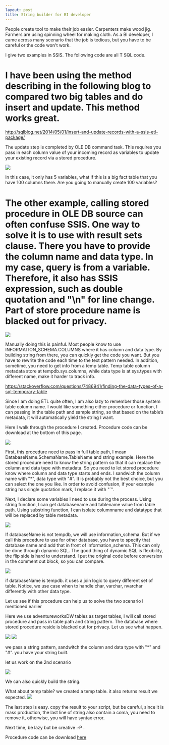 ```yaml
---
layout: post
title: String builder for BI developer
---
```


People create tool to make their job easier. Carpenters make wood jig.  Farmers are using spinning wheel for making cloth. 
As a BI developer, I came across many scenario that the job is tedious, but you have to be careful or the code won't work.

I give two examples in SSIS.  The following code are all T SQL code.  

# I have been using the method describing in the following blog to compared two big tables and do insert and update.  This method works great.  
<http://sqlblog.net/2014/05/01/insert-and-update-records-with-a-ssis-etl-package/>  

The update step is completed by OLE DB command task. This requires you pass in each column value of your incoming record as variables to update your existing record via a stored procedure.  

<img src="/images/blog10/example1.PNG" >

In this case, it only has 5 variables,  what if this is a big fact table that you have 100 columns there. Are you going to manually create 100 variables? 

# The other example, calling stored procedure in OLE DB source can often confuse SSIS. One way to solve it is to use with result sets clause. There you have to provide the column name and data type.  In my case, query is from a variable. Therefore, it also has SSIS expression, such as double quotation and "\n" for line change. Part of store procedure name is blacked out for privacy.

<img src="/images/blog10/exampl2.PNG" >  

Manually doing this is painful. Most people know to use INFORMATION_SCHEMA.COLUMNS where it has column and data type. By building string from there, you can quickly get the code you want. But you have to rewrite the code each time to the text pattern needed.  In addition, sometime, you need to get info from a temp table.  Temp table column metadata store at tempdb.sys.columns, while data type is at sys.types with different name, make it harder to track info.

<https://stackoverflow.com/questions/7486941/finding-the-data-types-of-a-sql-temporary-table>

Since I am doing ETL quite often, I am also lazy to remember those system table column name. I would like something either procedure or function, I can passing in the table path and sample string, so that based on the table’s  metadata, it will automatically yield the string I want.

Here I walk through the procedure I created.  Procedure code can be download at the bottom of this page.

<img src="/images/blog10/code_section1.PNG" > 

First, this procedure need to pass in full table path, I mean DatabaseName.SchemaName.TableName and string example.   Here the stored procedure need to know the string pattern so that it can replace the column and data type with metadata. So you need to let stored procedure know where column and data type starts and ends.  I sandwich the column name with "*", data type with "#". It is probably not the best choice, but you can select the one you like. In order to avoid confusion, if your example string has single quotation mark, I replace it with "`". 

Next, I declare some variables I need to use during the process. Using string function, I can get databasename and tablename value from table path.  Using substring function, I can  isolate columnname and datatype that will be replaced by table metadata.


<img src="/images/blog10/code_section2.PNG" > 

If databaseName is not tempdb, we will use information_schema. But if we call this procedure to use for other database, you have to specify that database name and add that in front of information_schema. This can only be done through dynamic SQL. The good thing of dynamic SQL is flexibility, the flip side is hard to understand. 
I put the original code before conversion in the comment out block, so you can compare.

<img src="/images/blog10/code_section3.PNG" >

if databaseName is tempdb. it uses a join logic to query different set of table. Notice, we use case when to handle char, varchar, nvarchar differently with other data type. 

Let us see if this procedure can help us to solve the two scenario I mentioned earlier  

Here we use adventureworksDW tables as target tables,   I will call stored procedure and pass in table path and string pattern.  The database where stored procedure reside is blacked out for privacy. Let us see what happen. 

<img src="/images/blog10/string_build_sample1.PNG" >

<img src="/images/blog10/string_build_sample2.PNG" >

we pass a string pattern, sandwitch the column and data type with "*" and "#". you have your string built.

let us work on the 2nd scenario

<img src="/images/blog10/string_build_sample3.PNG" >

We can also quickly build the string.

What about temp table?  we created a temp table. it also returns result we expected. 
<img src="/images/blog10/string_build_sample4.PNG" >

The last step is easy. copy the result to your script, but be careful, since it is mass production, the last line of string also contain a coma, you need to remove it, otherwise, you will have syntax error.

Next time, be lazy but be creative :‑P . 

Procedure code can be download <a href="/Files/string_builder.sql">here</a>




